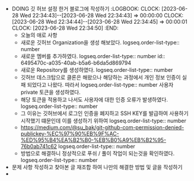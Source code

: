 - DOING 깃 허브 설정 한거 블로그에 작성하기
  :LOGBOOK:
  CLOCK: [2023-06-28 Wed 22:34:43]--[2023-06-28 Wed 22:34:43] =>  00:00:00
  CLOCK: [2023-06-28 Wed 22:34:44]--[2023-06-28 Wed 22:34:45] =>  00:00:01
  CLOCK: [2023-06-28 Wed 22:34:50]
  :END:
	- 오늘의 애로 사항
	- 새로운 깃허브 Organization을 생성 해보았다.
	  logseq.order-list-type:: number
	- 새로운 멤버를 추가하였다.
	  logseq.order-list-type:: number
	  id:: 6495470c-a035-40ab-b5a6-b6da5d869794
	- 새로운 Repository를 생성하였다.
	  logseq.order-list-type:: number
	- 깃허브 데스크탑으로 클론은 해왔으나 해당하는 과정에서 개인 정보 인증이 실패 되었다고 나왔다. 따라서
	  logseq.order-list-type:: number
	  사용자 private 토큰을 생성하였다.
	- 해당 토큰을 적용하고 나서도 사용자에 대한 인증 오류가 발생하였다. 
	  logseq.order-list-type:: number
	- 그 이유는 깃허브에서 로그인 인증을 폐지하고 SSH KEY를 발급하여 사용하기 시작했기 떄문인데 이를 생성하기 위하여
	  logseq.order-list-type:: number
	- https://medium.com/@su_bak/git-github-com-permission-denied-publickey-%EC%97%90%EB%9F%AC-%ED%95%B4%EA%B2%B0-%EB%B0%A9%EB%B2%95-76b0ab741c62
	  logseq.order-list-type:: number
	- 방법으로 해결하니 정상적으로 푸쉬 / 풀이 작업이 되는것을 확인하였다.
	  logseq.order-list-type:: number
- 문제 사항 작성하고 찾아본 글 재조합 하여 나만의 해결한 방법 및 글을 작성하기
-